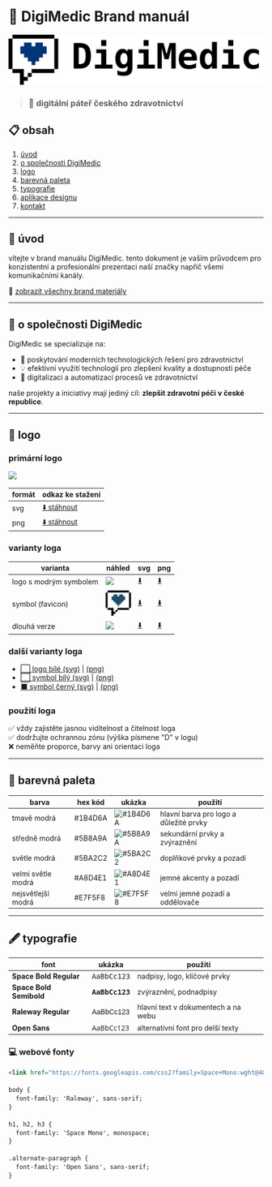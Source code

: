 # 🏥 DigiMedic Brand manuál

![DigiMedic Logo](https://github.com/DigiMedic/Brand-manual-DigiMedic/blob/74b4f8b56a8cd0f5bd82bf44eafc3336bcc89750/Brand%20materials/DigiMedic-logo-long.svg)

> ### 💙 digitální páteř českého zdravotnictví

## 📋 obsah
1. [úvod](#úvod)
2. [o společnosti DigiMedic](#o-společnosti-digimedic)
3. [logo](#logo)
4. [barevná paleta](#barevná-paleta)
5. [typografie](#typografie)
6. [aplikace designu](#aplikace-designu)
7. [kontakt](#kontakt)

---

## 🌟 úvod

vítejte v brand manuálu DigiMedic. tento dokument je vaším průvodcem pro konzistentní a profesionální prezentaci naší značky napříč všemi komunikačními kanály.

📁 [zobrazit všechny brand materiály](https://github.com/DigiMedic/Brand-manual-DigiMedic/tree/74b4f8b56a8cd0f5bd82bf44eafc3336bcc89750/Brand%20materials)

---

## 🏢 o společnosti DigiMedic

DigiMedic se specializuje na:
- 🚀 poskytování moderních technologických řešení pro zdravotnictví
- 💡 efektivní využití technologií pro zlepšení kvality a dostupnosti péče
- 🔬 digitalizaci a automatizaci procesů ve zdravotnictví

naše projekty a iniciativy mají jediný cíl: **zlepšit zdravotní péči v české republice**.

---

## 🎨 logo

### primární logo
<img src="https://github.com/DigiMedic/Brand-manual-DigiMedic/raw/74b4f8b56a8cd0f5bd82bf44eafc3336bcc89750/Brand%20materials/logo/png/logo-black.png" width="300">

| formát | odkaz ke stažení |
|--------|------------------|
| svg    | [⬇️ stáhnout](https://github.com/DigiMedic/Brand-manual-DigiMedic/raw/74b4f8b56a8cd0f5bd82bf44eafc3336bcc89750/Brand%20materials/logo/svg/logo-black.svg) |
| png    | [⬇️ stáhnout](https://github.com/DigiMedic/Brand-manual-DigiMedic/raw/74b4f8b56a8cd0f5bd82bf44eafc3336bcc89750/Brand%20materials/logo/png/logo-black.png) |

### varianty loga

| varianta | náhled | svg | png |
|----------|--------|-----|-----|
| logo s modrým symbolem | <img src="https://github.com/DigiMedic/Brand-manual-DigiMedic/raw/74b4f8b56a8cd0f5bd82bf44eafc3336bcc89750/Brand%20materials/logo/png/logo-blue.png" width="100"> | [⬇️](https://github.com/DigiMedic/Brand-manual-DigiMedic/raw/74b4f8b56a8cd0f5bd82bf44eafc3336bcc89750/Brand%20materials/logo/svg/logo-blue.svg) | [⬇️](https://github.com/DigiMedic/Brand-manual-DigiMedic/raw/74b4f8b56a8cd0f5bd82bf44eafc3336bcc89750/Brand%20materials/logo/png/logo-blue.png) |
| symbol (favicon) | <img src="https://github.com/DigiMedic/Brand-manual-DigiMedic/blob/7feebef778fdb1a2ea5c5b41dca01c11759d6b2f/Brand%20materials/FAVICON.png" width="50"> | [⬇️](https://github.com/DigiMedic/Brand-manual-DigiMedic/raw/7feebef778fdb1a2ea5c5b41dca01c11759d6b2f/Brand%20materials/logo/svg/symbol-blue.svg) | [⬇️](https://github.com/DigiMedic/Brand-manual-DigiMedic/raw/7feebef778fdb1a2ea5c5b41dca01c11759d6b2f/Brand%20materials/logo/png/symbol-blue.png) |
| dlouhá verze | <img src="https://github.com/DigiMedic/Brand-manual-DigiMedic/raw/74b4f8b56a8cd0f5bd82bf44eafc3336bcc89750/Brand%20materials/logo/png/logo-long.png" width="200"> | [⬇️](https://github.com/DigiMedic/Brand-manual-DigiMedic/raw/74b4f8b56a8cd0f5bd82bf44eafc3336bcc89750/Brand%20materials/logo/svg/logo-long.svg) | [⬇️](https://github.com/DigiMedic/Brand-manual-DigiMedic/raw/74b4f8b56a8cd0f5bd82bf44eafc3336bcc89750/Brand%20materials/logo/png/logo-long.png) |

### další varianty loga
- [⬜ logo bílé (svg)](https://github.com/DigiMedic/Brand-manual-DigiMedic/raw/74b4f8b56a8cd0f5bd82bf44eafc3336bcc89750/Brand%20materials/logo/svg/logo-white.svg) | [(png)](https://github.com/DigiMedic/Brand-manual-DigiMedic/raw/74b4f8b56a8cd0f5bd82bf44eafc3336bcc89750/Brand%20materials/logo/png/logo-white.png)
- [⬜ symbol bílý (svg)](https://github.com/DigiMedic/Brand-manual-DigiMedic/raw/74b4f8b56a8cd0f5bd82bf44eafc3336bcc89750/Brand%20materials/logo/svg/symbol-white.svg) | [(png)](https://github.com/DigiMedic/Brand-manual-DigiMedic/raw/74b4f8b56a8cd0f5bd82bf44eafc3336bcc89750/Brand%20materials/logo/png/symbol-white.png)
- [⬛ symbol černý (svg)](https://github.com/DigiMedic/Brand-manual-DigiMedic/raw/74b4f8b56a8cd0f5bd82bf44eafc3336bcc89750/Brand%20materials/logo/svg/symbol-black.svg) | [(png)](https://github.com/DigiMedic/Brand-manual-DigiMedic/raw/74b4f8b56a8cd0f5bd82bf44eafc3336bcc89750/Brand%20materials/logo/png/symbol-black.png)

### použití loga
✅ vždy zajistěte jasnou viditelnost a čitelnost loga<br>
✅ dodržujte ochrannou zónu (výška písmene "D" v logu)<br>
❌ neměňte proporce, barvy ani orientaci loga

---

## 🎨 barevná paleta

| barva | hex kód | ukázka | použití |
|-------|---------|--------|---------|
| tmavě modrá | #1B4D6A | ![#1B4D6A](https://via.placeholder.com/50x30/1B4D6A/FFFFFF?text=+) | hlavní barva pro logo a důležité prvky |
| středně modrá | #5B8A9A | ![#5B8A9A](https://via.placeholder.com/50x30/5B8A9A/FFFFFF?text=+) | sekundární prvky a zvýraznění |
| světle modrá | #5BA2C2 | ![#5BA2C2](https://via.placeholder.com/50x30/5BA2C2/FFFFFF?text=+) | doplňkové prvky a pozadí |
| velmi světle modrá | #A8D4E1 | ![#A8D4E1](https://via.placeholder.com/50x30/A8D4E1/000000?text=+) | jemné akcenty a pozadí |
| nejsvětlejší modrá | #E7F5F8 | ![#E7F5F8](https://via.placeholder.com/50x30/E7F5F8/000000?text=+) | velmi jemné pozadí a oddělovače |

---

## 🖋 typografie

| font | ukázka | použití |
|------|--------|---------|
| **Space Bold Regular** | <span style="font-family: 'Space Mono', monospace;">AaBbCc123</span> | nadpisy, logo, klíčové prvky |
| **Space Bold Semibold** | <span style="font-family: 'Space Mono', monospace; font-weight: 600;">AaBbCc123</span> | zvýraznění, podnadpisy |
| **Raleway Regular** | <span style="font-family: raleway, sans-serif;">AaBbCc123</span> | hlavní text v dokumentech a na webu |
| **Open Sans** | <span style="font-family: 'Open Sans', sans-serif;">AaBbCc123</span> | alternativní font pro delší texty |

### 💻 webové fonty

```html
<link href="https://fonts.googleapis.com/css2?family=Space+Mono:wght@400;700&family=Raleway&family=Open+Sans&display=swap" rel="stylesheet">

body {
  font-family: 'Raleway', sans-serif;
}

h1, h2, h3 {
  font-family: 'Space Mono', monospace;
}

.alternate-paragraph {
  font-family: 'Open Sans', sans-serif;
}
